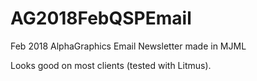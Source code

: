 # AG2018FebQSPEmail
Feb 2018 AlphaGraphics Email Newsletter made in MJML

Looks good on most clients (tested with Litmus).

